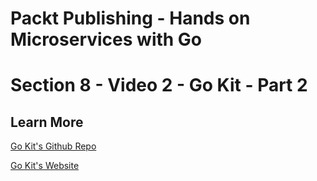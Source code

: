 # Packt Publishing - Hands on Microservices with Go
# Section 8 - Video 2 - Go Kit - Part 2

## Learn More

[Go Kit's Github Repo](https://github.com/go-kit/kit)

[Go Kit's Website](https://gokit.io/)

